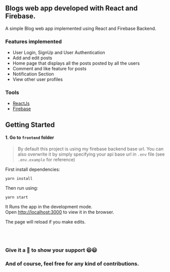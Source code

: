 ## Blogs web app developed with React and Firebase.

A simple Blog web app implemented using React and Firebase Backend.

### Features implemented

- User Login, SignUp and User Authentication
- Add and edit posts
- Home page that displays all the posts posted by all the users
- Comment and like feature for posts
- Notification Section
- View other user profiles

### Tools

- [ReactJs](https://reactjs.org)
- [Firebase](https://firebase.google.com)

## Getting Started

#### 1. Go to `frontend` folder

> By default this project is using my firebase backend base url. You can also overwrite it by simply specifying your api base url in `.env` file (see `.env.example` for reference)

First install dependencies:

```
yarn install
```

Then run using:

```
yarn start
```

It Runs the app in the development mode.<br />
Open [http://localhost:3000](http://localhost:3000) to view it in the browser.

The page will reload if you make edits.<br />

<br/><br/>

### Give it a :star2: to show your support :smiley::smiley:

### And of course, feel free for any kind of contributions.

